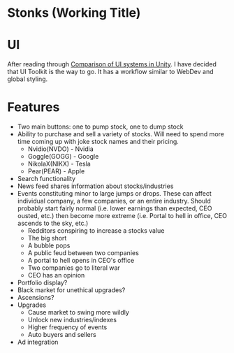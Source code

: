 # Stonks (Working Title)

# UI

After reading through [Comparison of UI systems in Unity](https://docs.unity3d.com/6000.2/Documentation/Manual/UI-system-compare.html). I have decided that UI Toolkit is the way to go. It has a workflow similar to WebDev and global styling.

# Features

- Two main buttons: one to pump stock, one to dump stock
- Ability to purchase and sell a variety of stocks. Will need to spend more time coming up with joke stock names and their pricing.
  - Nvidio(NVDO) - Nvidia
  - Goggle(GOGG) - Google
  - NikolaX(NIKX) - Tesla
  - Pear(PEAR) - Apple
- Search functionality
- News feed shares information about stocks/industries
- Events constituting minor to large jumps or drops. These can affect individual company, a few companies, or an entire industry. Should probably start fairly normal (i.e. lower earnings than expected, CEO ousted, etc.) then become more extreme (i.e. Portal to hell in office, CEO ascends to the sky, etc.)
  - Redditors conspiring to increase a stocks value
  - The big short
  - A bubble pops
  - A public feud between two companies
  - A portal to hell opens in CEO's office
  - Two companies go to literal war
  - CEO has an opinion
- Portfolio display?
- Black market for unethical upgrades?
- Ascensions?
- Upgrades
  - Cause market to swing more wildly
  - Unlock new industries/indexes
  - Higher frequency of events
  - Auto buyers and sellers
- Ad integration

